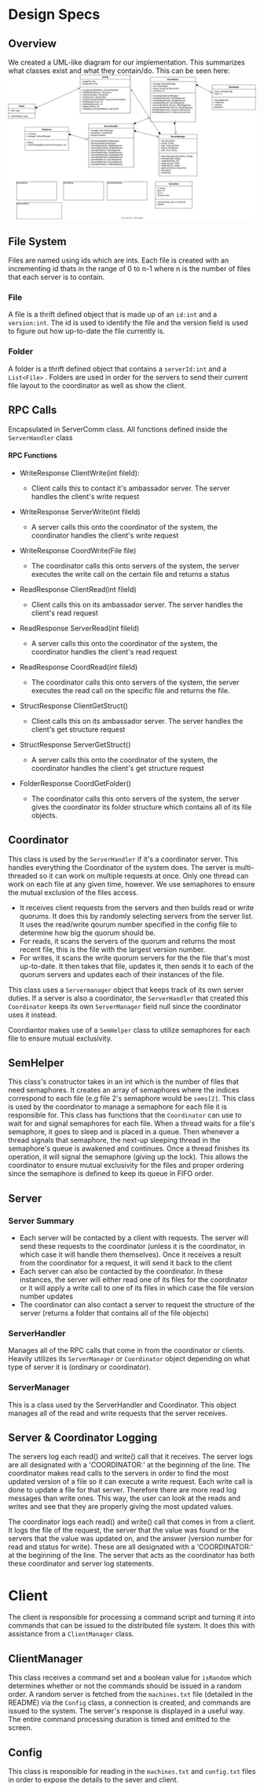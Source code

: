# Design Specs
## Overview
We created a UML-like diagram for our implementation. This summarizes what classes exist and what they contain/do. This can be seen here: 
<img src="./pa3-svg-drawio.svg">

## File System

Files are named using ids which are ints. Each file is created with an incrementing id thats in the range of 0 to n-1 where n is the number of files that each server is to contain.

### File
A file is a thrift defined object that is made up of an `id:int` and a `version:int`. The id is used to identify the file and the version field is used to figure out how up-to-date the file currently is.
### Folder
A folder is a thrift defined object that contains a `serverId:int` and a `List<File>` . Folders are used in order for the servers to send their current file layout to the coordinator as well as show the client.

## RPC Calls
Encapsulated in ServerComm class.
All functions defined inside the `ServerHandler` class
#### RPC Functions 
* WriteResponse  ClientWrite(int  fileId): 
	* Client calls this to  contact it's ambassador server. The server handles the client's write request

* WriteResponse  ServerWrite(int  fileId)
	* A server calls this onto the coordinator of the system, the coordinator handles the client's write request

* WriteResponse  CoordWrite(File  file)
	* The coordinator calls this onto servers of the system, the server executes the write call on the certain file and returns a status

* ReadResponse  ClientRead(int  fileId)
	* Client calls this on its ambassador server. The server handles the client's read request

* ReadResponse  ServerRead(int  fileId)
	* A server calls this onto the coordinator of the system, the coordinator handles the client's read request

* ReadResponse  CoordRead(int  fileId)
	* The coordinator calls this onto servers of the system, the server executes the read call on the specific file and returns the file.

* StructResponse  ClientGetStruct()
	*  Client calls this on its ambassador server. The server handles the client's get structure request

* StructResponse  ServerGetStruct()
	* A server calls this onto the coordinator of the system, the coordinator handles the client's get structure request

* FolderResponse  CoordGetFolder()
	* The coordinator calls this onto servers of the system, the server gives the coordinator its folder structure which contains all of its file objects.

## Coordinator
This class is used by the `ServerHandler` if it's a coordinator server. This handles everything the Coordinator of the system does. The server is multi-threaded so it can work on multiple requests at once. Only one thread can work on each file at any given time, however. We use semaphores to ensure the mutual exclusion of the files access.
* It receives client requests from the servers and then builds read or write quorums. It does this by randomly selecting servers from the server list. It uses the read/write qourum number specified in the config file to determine how big the quorum should be.
* For reads, it scans the servers of the quorum and returns the most recent file, this is the file with the largest version number.
* For writes, it scans the write quorum servers for the the file that's most up-to-date. It then takes that file, updates it, then sends it to each of the quorum servers and updates each of their instances of the file. 

This class uses a `Servermanager` object that keeps track of its own server duties. If a server is also a coordinator, the `ServerHandler` that created this `Coordinator` keeps its own `ServerManager` field null since the coordinator uses it instead. 

Coordiantor makes use of a `SemHelper` class to utilize semaphores for each file to ensure mutual exclusivity. 

## SemHelper
This class's constructor takes in an int which is the number of files that need semaphores. It creates an array of semaphores where the indices correspond to each file (e.g file 2's semaphore would be `sems[2]`. This class is used by the coordinator to manage a semaphore for each file it is responsible for. This class has functions that the `Coordinator` can use to wait for and signal semaphores for each file. When a thread waits for a file's semaphore, it goes to sleep and is placed in a queue. Then whenever a thread signals that semaphore, the next-up sleeping thread in the semaphore's queue is awakened and continues. Once a thread finishes its operation, it will signal the semaphore (giving up the lock). This allows the coordinator to ensure mutual exclusivity for the files and proper ordering since the semaphore is defined to keep its queue in FIFO order.

## Server
### Server Summary
* Each server will be contacted by a client with requests. The server will send these requests to the coordinator (unless it is the coordinator, in which case it will handle them themselves). Once it receives a result from the coordinator for a request, it will send it back to the client
* Each server can also be contacted by the coordinator. In these instances, the server will either read one of its files for the coordinator or it will apply a write call to one of its files in which case the file version number updates
* The coordinator can also contact a server to request the structure of the server (returns a folder that contains all of the file objects)


### ServerHandler
Manages all of the RPC calls that come in from the coordinator or clients. Heavily utilizes its `ServerManager` or `Coordinator` object depending on what type of server it is (ordinary or coordinator).

### ServerManager
This is a class used by the ServerHandler and Coordinator. This object manages all of the read and write requests that the server receives. 

## Server & Coordinator Logging

The servers log each read() and write() call that it receives. The server logs are all designated with a 'COORDINATOR:' at the beginning of the line. The coordinator makes read calls to the servers in order to find the most updated version of a file so it can execute a write request. Each write call is done to update a file for that server. Therefore there are more read log messages than write ones. This way, the user can look at the reads and writes and see that they are properly giving the most updated values.

The coordinator logs each read() and write() call that comes in from a client. It logs the file of the request, the server that the value was found or the servers that the value was updated on, and the answer (version number for read and status for write). These are all designated with a 'COORDINATOR:' at the beginning of the line. The server that acts as the coordinator has both these coordinator and server log statements.

# Client
The client is responsible for processing a command script and turning it into commands that can be issued to the distributed file system. It does this with assistance from a `ClientManager` class.

## ClientManager
This class receives a command set and a boolean value for `isRandom` which determines whether or not the commands should be issued in a random order. A random server is fetched from the `machines.txt` file (detailed in the README) via the `Config` class, a connection is created, and commands are issued to the system. The server's response is displayed in a useful way. The entire command processing duration is timed and emitted to the screen.

## Config
This class is responsible for reading in the `machines.txt` and `config.txt` files in order to expose the details to the sever and client.

